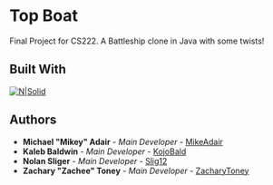 # Top Boat
Final Project for CS222. A Battleship clone in Java with some twists!

## Built With
[![N|Solid](http://i.imgur.com/u6KsIUx.png)](https://www.jetbrains.com/idea/)

## Authors
* **Michael "Mikey" Adair** - *Main Developer* - [MikeAdair](https://github.com/mikeadair)
* **Kaleb Baldwin** - *Main Developer* - [KojoBald](https://github.com/KojoBald)
* **Nolan Sliger** - *Main Developer* - [Slig12](https://github.com/slig12)
* **Zachary "Zachee" Toney** - *Main Developer* - [ZacharyToney](https://github.com/ZacharyToney)